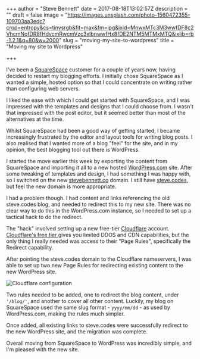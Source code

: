 +++
author = "Steve Bennett"
date = 2017-08-18T13:02:57Z
description = ""
draft = false
image = "https://images.unsplash.com/photo-1560472355-109703aa3edc?crop=entropy&cs=tinysrgb&fit=max&fm=jpg&ixid=MnwxMTc3M3wwfDF8c2VhcmNofDR8fHdvcmRwcmVzc3xlbnwwfHx8fDE2NTM5MTMxMTQ&ixlib=rb-1.2.1&q=80&w=2000"
slug = "moving-my-site-to-wordpress"
title = "Moving my site to Wordpress"

+++


I've been a [SquareSpace](https://www.squarespace.com) customer for a couple of years now, having decided to restart my blogging efforts. I initially chose SquareSpace as I wanted a simple, hosted option so that I could concentrate on writing rather than configuring web servers.

I liked the ease with which I could get started with SquareSpace, and I was impressed with the templates and designs that I could choose from. I wasn't that impressed with the post editor, but it seemed better than most of the alternatives at the time.

Whilst SquareSpace had been a good way of getting started, I became increasingly frustrated by the editor and layout tools for writing blog posts. I also realised that I wanted more of a blog "feel" for the site, and in my opinion, the best blogging tool out there is WordPress.

I started the move earlier this week by exporting the content from SquareSpace and importing it all to a new hosted [WordPress.com](https://wordpress.com) site. After some tweaking of templates and design, I had something I was happy with, so I switched on the new [stevebennett.co](__GHOST_URL__/) domain. I still have [steve.codes](https://steve.codes), but feel the new domain is more appropriate.

I had a problem though. I had content and links referencing the old steve.codes blog, and needed to redirect this to my new site. There was no clear way to do this in the WordPress.com instance, so I needed to set up a tactical hack to do the redirect.

The "hack" involved setting up a new free-tier [Cloudflare](https://www.cloudflare.com/) account. [Cloudflare's free tier ](https://www.cloudflare.com/plans/)gives you limited DDOS and CDN capabilities, but the only thing I really needed was access to their "Page Rules", specifically the Redirect capability.

After pointing the steve.codes domain to the Cloudflare nameservers, I was able to set up two new Page Rules for redirecting existing content to the new WordPress site.

![Cloudflare configuration](__GHOST_URL__/content/images/2021/02/screen-shot-2017-08-18-at-13-29-29.png)

Two rules needed to be added, one to redirect the blog content, under `'/blog/'`, and another to cover all other content. Luckily, my blog on SquareSpace used the same slug format - `yyyy/mm/dd` - as used by WordPress.com, making the rules much simpler.

Once added, all existing links to steve.codes were successfully redirect to the new WordPress site, and the migration was complete.

Overall moving from SquareSpace to WordPress was incredibly simple, and I'm pleased with the new site.



